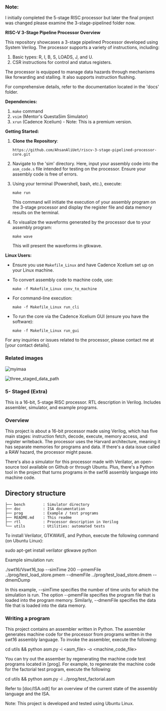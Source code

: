 ### Note:
I initially completed the 5-stage RISC processor but later the final project was changed please examine the 3-stage-pipelined folder now.

**RISC-V 3-Stage Pipeline Processor Overview**

This repository showcases a 3-stage pipelined Processor developed using System Verilog. The processor supports a variety of instructions, including:

1. Basic types: R, I, B, S, LOADS, J, and U.
2. CSR instructions for control and status registers.

The processor is equipped to manage data hazards through mechanisms like forwarding and stalling. It also supports instruction flushing.

For comprehensive details, refer to the documentation located in the 'docs' folder.

**Dependencies:**

1. `make` command
2. `vsim` (Mentor's QuestaSim Simulator)
3. `xrun` (Cadence Xcelium) - Note: This is a premium version.

**Getting Started:**

1. **Clone the Repository**: 
   ```
   https://github.com/AhsanAliUet/riscv-3-stage-pipelined-processor-core.git
   ```

2. Navigate to the 'sim' directory. Here, input your assembly code into the `asm_code.s` file intended for testing on the processor. Ensure your assembly code is free of errors.

3. Using your terminal (Powershell, bash, etc.), execute:
   ```
   make run
   ```
   This command will initiate the execution of your assembly program on the 3-stage processor and display the register file and data memory results on the terminal.

4. To visualize the waveforms generated by the processor due to your assembly program:
   ```
   make wave
   ```
   This will present the waveforms in gtkwave.

**Linux Users:**

- Ensure you use `Makefile_Linux` and have Cadence Xcelium set up on your Linux machine.
  
- To convert assembly code to machine code, use:
  ```
  make -f Makefile_Linux conv_to_machine
  ```

- For command-line execution:
  ```
  make -f Makefile_Linux run_cli
  ```

- To run the core via the Cadence Xcelium GUI (ensure you have the software):
  ```
  make -f Makefile_Linux run_gui
  ```

For any inquiries or issues related to the processor, please contact me at [your contact details].


### Related images


![myimaa](https://github.com/AbubakrChan/CA-LAB-2020-CE-19/assets/89600478/de39b17c-eae6-4b0a-84a7-4374a238b757)

![three_staged_data_path](https://github.com/AbubakrChan/CA-LAB-2020-CE-19/assets/89600478/8fcd2e1a-441c-44c3-a8ab-d8c76ebe7281)




### 5- Staged (Extra)

This is a 16-bit, 5-stage RISC processor. RTL description in Verilog. Includes assembler, simulator, and example programs.

### Overview
This project is about a 16-bit processor made using Verilog, which has five main stages: instruction fetch, decode, execute, memory access, and register writeback. The processor uses the Harvard architecture, meaning it has separate memories for programs and data. If there's a data issue called a RAW hazard, the processor might pause. 

There's also a simulator for this processor made with Verilator, an open-source tool available on Github or through Ubuntu. Plus, there's a Python tool in the project that turns programs in the swt16 assembly language into machine code.

## Directory structure
```
├── bench        : Simulator directory
├── doc          : ISA documentation
├── prog         : Example / test programs
├── README.md    : This readme
├── rtl          : Processor description in Verilog
└── utils        : Utilities: automated tests
```

To install Verilator, GTKWAVE, and Python, execute the following command (on Ubuntu Linux):

sudo apt-get install verilator gtkwave python

Example simulation run:

./swt16/Vswt16_top --simTime 200 --pmemFile ../prog/test_load_store.pmem --dmemFile ../prog/test_load_store.dmem --dmemDump

In this example, --simTime <timeUnits> specifies the number of time units for which the simulation is run. The option --pmemFile <filename> specifies the program file that is loaded into the program memory. Similarly, --dmemFile <filename> specifies the data file that is loaded into the data memory.

### Writing a program
This project contains an assembler written in Python. The assembler generates machine code for the processor from programs written in the swt16 assembly language. To invoke the assembler, execute the following:

cd utils && python asm.py -i <asm_file> -o <machine_code_file>

You can try out the assember by regenerating the machine code test programs located in [prog]. For example, to regenerate the machine code for the factorial test program, execute the following:

cd utils && python asm.py -i ../prog/test_factorial.asm

Refer to [doc/ISA.odt] for an overview of the current state of the assembly language and the ISA.

Note: This project is developed and tested using Ubuntu Linux.
